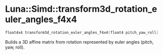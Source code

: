 # Luna::Simd::transform3d_rotation_euler_angles_f4x4

```c++
float4x4 transform3d_rotation_euler_angles_f4x4(float4 pitch_yaw_roll)
```

Builds a 3D affine matrix from rotation represented by euler angles (pitch, yaw, roll). 

